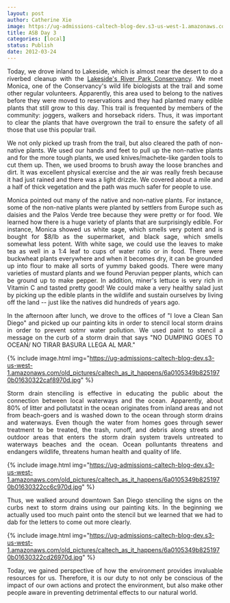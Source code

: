 ```yaml
---
layout: post
author: Catherine Xie
image: https://ug-admissions-caltech-blog-dev.s3-us-west-1.amazonaws.com/old_pictures/caltech_as_it_happens/6a0105349b8251970b0168e918632c970c.jpg
title: ASB Day 3
categories: [local]
status: Publish
date: 2012-03-24
---
```


<p style="text-align: justify;">Today, we drove inland to Lakeside, which is almost near the desert to do a riverbed cleanup with the <a href="https://www.lakesideriverpark.org/" target="_self">Lakeside's River Park Conservancy</a>. We meet Monica, one of the Conservancy's wild life biologists at the trail and some other regular volunteers. Apparently, this area used to belong to the natives before they were moved to reservations and they had planted many edible plants that still grow to this day. This trail is frequented by members of the community: joggers, walkers and horseback riders. Thus, it was important to clear the plants that have overgrown the trail to ensure the safety of all those that use this popular trail.

<p style="text-align: justify;"> We not only picked up trash from the trail, but also cleared the path of non-native plants. We used our hands and feet to pull up the non-native plants and for the more tough plants, we used knives/machete-like garden tools to cut them up. Then, we used brooms to brush away the loose branches and dirt. It was excellent physical exercise and the air was really fresh because it had just rained and there was a light drizzle. We covered about a mile and a half of thick vegetation and the path was much safer for people to use.

<p style="text-align: justify;">Monica pointed out many of the native and non-native plants. For instance, some of the non-native plants were planted by settlers from Europe such as daisies and the Palos Verde tree because they were pretty or for food. We learned how there is a huge variety of plants that are surprisingly edible. For instance, Monica showed us white sage, which smells very potent and is bought for $8/lb as the supermarket, and black sage, which smells somewhat less potent. With white sage, we could use the leaves to make tea as well in a 1:4 leaf to cups of water ratio or in food. There were buckwheat plants everywhere and when it becomes dry, it can be grounded up into flour to make all sorts of yummy baked goods. There were many varieties of mustard plants and we found Peruvian pepper plants, which can be ground up to make pepper. In addition, miner's lettuce is very rich in Vitamin C and tasted pretty good! We could make a very healthy salad just by picking up the edible plants in the wildlife and sustain ourselves by living off the land -- just like the natives did hundreds of years ago.

<p style="text-align: justify;">In the afternoon after lunch, we drove to the offices of "I love a Clean San Diego" and picked up our painting kits in order to stencil local storm drains in order to prevent sotmr water pollution. We used paint to stencil a message on the curb of a storm drain that says "NO DUMPING GOES TO OCEAN/ NO TIRAR BASURA LLEGA AL MAR."


{% include image.html img="https://ug-admissions-caltech-blog-dev.s3-us-west-1.amazonaws.com/old_pictures/caltech_as_it_happens/6a0105349b8251970b01630322caf8970d.jpg" %}
<p style="text-align: justify;">Storm drain stenciling is effective in educating the public about the connection between local waterways and the ocean. Apparently, about 80% of litter and pollutatst in the ocean originates from inland areas and not from beach-goers and is washed down to the ocean through storm drains and waterways. Even though the water from homes goes through sewer treatment to be treated, the trash, runoff, and debris along streets and outdoor areas that enters the storm drain system travels untreated to waterways beaches and the ocean. Ocean polluntants threatens and endangers wildlife, threatens human health and quality of life.


{% include image.html img="https://ug-admissions-caltech-blog-dev.s3-us-west-1.amazonaws.com/old_pictures/caltech_as_it_happens/6a0105349b8251970b01630322cc6c970d.jpg" %}
<p style="text-align: justify;">Thus, we walked around downtown San Diego stenciling the signs on the curbs next to storm drains using our painting kits. In the beginning we actually used too much paint onto the stencil but we learned that we had to dab for the letters to come out more clearly.


{% include image.html img="https://ug-admissions-caltech-blog-dev.s3-us-west-1.amazonaws.com/old_pictures/caltech_as_it_happens/6a0105349b8251970b01630322cd26970d.jpg" %}
<p style="text-align: justify;">  Today, we gained perspective of how the environment provides invaluable resources for us. Therefore, it is our duty to not only be conscious of the impact of our own actions and protect the environment, but also make other people aware in preventing detrimental effects to our natural world.

